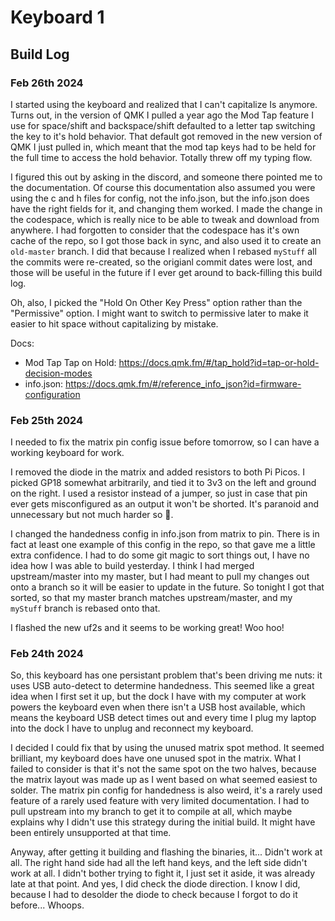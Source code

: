 # Keyboard 1

## Build Log

### Feb 26th 2024

I started using the keyboard and realized that I can't capitalize Is anymore. Turns out, in the version of QMK I pulled a year ago the Mod Tap feature I use for space/shift and backspace/shift defaulted to a letter tap switching the key to it's hold behavior. That default got removed in the new version of QMK I just pulled in, which meant that the mod tap keys had to be held for the full time to access the hold behavior. Totally threw off my typing flow.

I figured this out by asking in the discord, and someone there pointed me to the documentation. Of course this documentation also assumed you were using the c and h files for config, not the info.json, but the info.json does have the right fields for it, and changing them worked. I made the change in the codespace, which is really nice to be able to tweak and download from anywhere. I had forgotten to consider that the codespace has it's own cache of the repo, so I got those back in sync, and also used it to create an `old-master` branch. I did that because I realized when I rebased `myStuff` all the commits were re-created, so the origianl commit dates were lost, and those will be useful in the future if I ever get around to back-filling this build log.

Oh, also, I picked the "Hold On Other Key Press" option rather than the "Permissive" option. I might want to switch to permissive later to make it easier to hit space without capitalizing by mistake.

Docs:
- Mod Tap Tap on Hold: https://docs.qmk.fm/#/tap_hold?id=tap-or-hold-decision-modes
- info.json: https://docs.qmk.fm/#/reference_info_json?id=firmware-configuration

### Feb 25th 2024

I needed to fix the matrix pin config issue before tomorrow, so I can have a working keyboard for work.

I removed the diode in the matrix and added resistors to both Pi Picos. I picked GP18 somewhat arbitrarily, and tied it to 3v3 on the left and ground on the right. I used a resistor instead of a jumper, so just in case that pin ever gets misconfigured as an output it won't be shorted. It's paranoid and unnecessary but not much harder so :shrug:.

I changed the handedness config in info.json from matrix to pin. There is in fact at least one example of this config in the repo, so that gave me a little extra confidence. I had to do some git magic to sort things out, I have no idea how I was able to build yesterday. I think I had merged upstream/master into my master, but I had meant to pull my changes out onto a branch so it will be easier to update in the future. So tonight I got that sorted, so that my master branch matches upstream/master, and my `myStuff` branch is rebased onto that.

I flashed the new uf2s and it seems to be working great! Woo hoo!

### Feb 24th 2024

So, this keyboard has one persistant problem that's been driving me nuts: it uses USB auto-detect to determine handedness. This seemed like a great idea when I first set it up, but the dock I have with my computer at work powers the keyboard even when there isn't a USB host available, which means the keyboard USB detect times out and every time I plug my laptop into the dock I have to unplug and reconnect my keyboard.

I decided I could fix that by using the unused matrix spot method. It seemed brilliant, my keyboard does have one unused spot in the matrix. What I failed to consider is that it's not the same spot on the two halves, because the matrix layout was made up as I went based on what seemed easiest to solder. The matrix pin config for handedness is also weird, it's a rarely used feature of a rarely used feature with very limited documentation. I had to pull upstream into my branch to get it to compile at all, which maybe explains why I didn't use this strategy during the initial build. It might have been entirely unsupported at that time.

Anyway, after getting it building and flashing the binaries, it... Didn't work at all. The right hand side had all the left hand keys, and the left side didn't work at all. I didn't bother trying to fight it, I just set it aside, it was already late at that point. And yes, I did check the diode direction. I know I did, because I had to desolder the diode to check because I forgot to do it before... Whoops.

